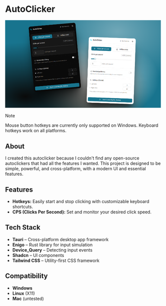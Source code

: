 # AutoClicker

![Autoclicker Screenshot](.github/banner.png)

> [!NOTE]
> Mouse button hotkeys are currently only supported on Windows. Keyboard hotkeys work on all platforms.

## About

I created this autoclicker because I couldn't find any open-source autoclickers that had all the features I wanted. This project is designed to be simple, powerful, and cross-platform, with a modern UI and essential features.

## Features

- **Hotkeys:** Easily start and stop clicking with customizable keyboard shortcuts.
- **CPS (Clicks Per Second):** Set and monitor your desired click speed.

## Tech Stack

- **Tauri** – Cross-platform desktop app framework
- **Enigo** – Rust library for input simulation
- **Device_Query** – Detecting input events
- **Shadcn** – UI components
- **Tailwind CSS** – Utility-first CSS framework

## Compatibility

- **Windows**
- **Linux** (X11)
- **Mac** (untested)
